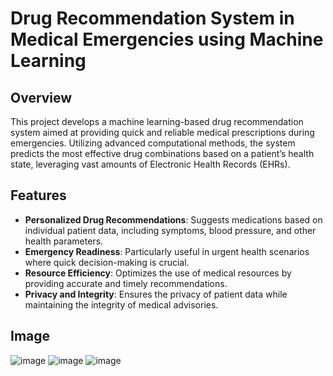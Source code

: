 # Drug Recommendation System in Medical Emergencies using Machine Learning

## Overview
This project develops a machine learning-based drug recommendation system aimed at providing quick and reliable medical prescriptions during emergencies. Utilizing advanced computational methods, the system predicts the most effective drug combinations based on a patient’s health state, leveraging vast amounts of Electronic Health Records (EHRs).

## Features
- __Personalized Drug Recommendations__: Suggests medications based on individual patient data, including symptoms, blood pressure, and other health parameters.
- __Emergency Readiness__: Particularly useful in urgent health scenarios where quick decision-making is crucial.
- __Resource Efficiency__: Optimizes the use of medical resources by providing accurate and timely recommendations.
- __Privacy and Integrity__: Ensures the privacy of patient data while maintaining the integrity of medical advisories.

## Image

![image](https://github.com/PandeyMritunjay/Medicine-Recommendation-Systems/assets/99710180/7efc8919-3800-4733-bd51-c0b65fc59999)
![image](https://github.com/PandeyMritunjay/Medicine-Recommendation-Systems/assets/99710180/1be40302-84ba-456c-b765-79059feb917d)
![image](https://github.com/PandeyMritunjay/Medicine-Recommendation-Systems/assets/99710180/54fbadc5-2bd9-4dc0-836e-90b5efdb7897)


